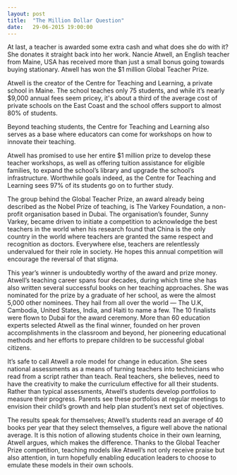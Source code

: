 ```yaml
---
layout: post
title:  "The Million Dollar Question"
date:   29-06-2015 19:00:00
---
```


At last, a teacher is awarded some extra cash and what does she do with it? 
She donates it straight back into her work. Nancie Atwell, an English teacher 
from Maine, USA has received more than just a small bonus going towards buying 
stationary. Atwell has won the $1 million Global Teacher Prize.

Atwell is the creator of the Centre for Teaching and Learning, a private school
in Maine. The school teaches only 75 students, and while it’s nearly $9,000 
annual fees seem pricey, it's about a third of the average cost of private 
schools on the East Coast and the school offers support to almost 
80% of students.

Beyond teaching students, the Centre for Teaching and Learning also serves as 
a base where educators can come for workshops on how to innovate their teaching.

Atwell has promised to use her entire $1 million prize to develop these teacher 
workshops, as well as offering tuition assistance for eligible families, to 
expand the school’s library and upgrade the school’s infrastructure. Worthwhile 
goals indeed, as the Centre for Teaching and Learning sees 97% of its students 
go on to further study.

The group behind the Global Teacher Prize, an award already being described as 
the Nobel Prize of teaching, is The Varkey Foundation, a non-profit organisation 
based in Dubai. The organisation’s founder, Sunny Varkey, became driven to 
initiate a competition to acknowledge the best teachers in the world when his 
research found that China is the only country in the world where teachers are 
granted the same respect and recognition as doctors. Everywhere else, teachers 
are relentlessly undervalued for their role in society. He hopes this annual 
competition will encourage the reversal of that stigma.

This year’s winner is undoubtedly worthy of the award and prize money. Atwell’s 
teaching career spans four decades, during which time she has also written 
several successful books on her teaching approaches. She was nominated for the 
prize by a graduate of her school, as were the almost 5,000 other nominees. 
They hail from all over the world — The U.K, Cambodia, United States, India, 
and Haiti to name a few. The 10 finalists were flown to Dubai for the award 
ceremony. More than 60 education experts selected Atwell as the final winner, 
founded on her proven accomplishments in the classroom and beyond, her 
pioneering educational methods and her efforts to prepare children to be 
successful global citizens.

It’s safe to call Atwell a role model for change in education. She sees national 
assessments as a means of turning teachers into technicians who read from a 
script rather than teach. Real teachers, she believes, need to have the 
creativity to make the curriculum effective for all their students. Rather than 
typical assessments, Atwell’s students develop portfolios to measure their 
progress. Parents see these portfolios at regular meetings to envision their 
child’s growth and help plan student’s next set of objectives.

The results speak for themselves; Atwell’s students read an average of 40 books 
per year that they select themselves, a figure well above the national average. 
It is this notion of allowing students choice in their own learning, Atwell 
argues, which makes the difference. Thanks to the Global Teacher 
Prize competition, teaching models like Atwell’s not only receive praise but 
also attention, in turn hopefully enabling education leaders to choose to 
emulate these models in their own schools.
